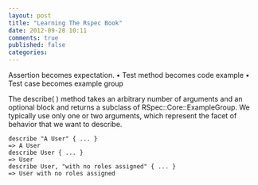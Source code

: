 ```yaml
---
layout: post
title: "Learning The Rspec Book"
date: 2012-09-28 10:11
comments: true
published: false
categories: 
---
```


Assertion becomes expectation.
• Test method becomes code example
• Test case becomes example group

The describe( ) method takes an arbitrary number of arguments and an
optional block and returns a subclass of RSpec::Core::ExampleGroup. We
typically use only one or two arguments, which represent the facet of
behavior that we want to describe.

```
describe "A User" { ... }
=> A User
describe User { ... }
=> User
describe User, "with no roles assigned" { ... }
=> User with no roles assigned
```